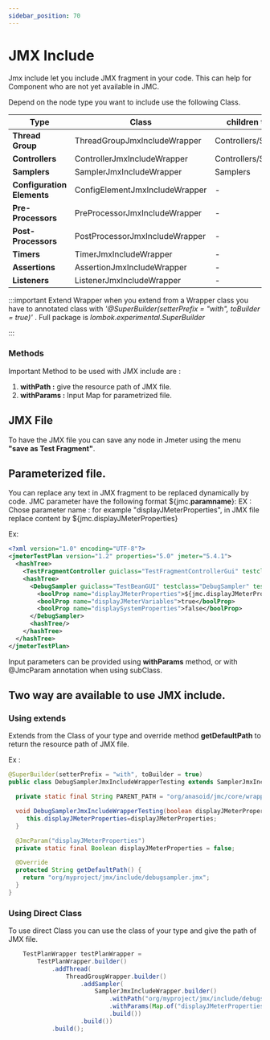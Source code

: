 ```yaml
---
sidebar_position: 70
---
```


# JMX Include

Jmx include let you include JMX fragment in your code. This can help for Component who are not yet available in JMC.

Depend on the node type you want to include use the following Class.

| Type                       | Class                          | children types       |
| -------------------------- | ------------------------------ | -------------------- |
| **Thread Group**           | ThreadGroupJmxIncludeWrapper   | Controllers/Samplers |
| **Controllers**            | ControllerJmxIncludeWrapper    | Controllers/Samplers |
| **Samplers**               | SamplerJmxIncludeWrapper       | Samplers             |
| **Configuration Elements** | ConfigElementJmxIncludeWrapper | -                    |
| **Pre-Processors**         | PreProcessorJmxIncludeWrapper  | -                    |
| **Post-Processors**        | PostProcessorJmxIncludeWrapper | -                    |
| **Timers**                 | TimerJmxIncludeWrapper         | -                    |
| **Assertions**             | AssertionJmxIncludeWrapper     | -                    |
| **Listeners**              | ListenerJmxIncludeWrapper      | -                    |

:::important Extend Wrapper
 when you extend from a Wrapper class you have to annotated class with _'@SuperBuilder(setterPrefix = "with", toBuilder = true)'_ . Full package is _lombok.experimental.SuperBuilder_

:::


### Methods
Important Method to be used with JMX include are :

1. **withPath :** give the resource path of JMX file.
2. **withParams :** Input Map for parametrized file.


## JMX File

To have the JMX file you can save any node in Jmeter using the menu **"save as Test Fragment"**.

## Parameterized file.

You can replace any text in JMX fragment to be replaced dynamically by code.
JMC parameter have the following format ${jmc.**paramname**}: EX :
Chose parameter name : for example "displayJMeterProperties", in JMX file replace content by ${jmc.displayJMeterProperties}

Ex:

```xml
<?xml version="1.0" encoding="UTF-8"?>
<jmeterTestPlan version="1.2" properties="5.0" jmeter="5.4.1">
  <hashTree>
    <TestFragmentController guiclass="TestFragmentControllerGui" testclass="TestFragmentController" testname="Test Fragment" enabled="false"/>
    <hashTree>
      <DebugSampler guiclass="TestBeanGUI" testclass="DebugSampler" testname="Debug Sampler" enabled="true">
        <boolProp name="displayJMeterProperties">${jmc.displayJMeterProperties}</boolProp>
        <boolProp name="displayJMeterVariables">true</boolProp>
        <boolProp name="displaySystemProperties">false</boolProp>
      </DebugSampler>
      <hashTree/>
    </hashTree>
  </hashTree>
</jmeterTestPlan>
```

Input parameters can be provided using **withParams** method, or with @JmcParam annotation when using subClass.

## Two way are available to use JMX include.

### Using extends

Extends from the Class of your type and override method **getDefaultPath** to return the resource path of JMX file.

Ex :

```java
@SuperBuilder(setterPrefix = "with", toBuilder = true)
public class DebugSamplerJmxIncludeWrapperTesting extends SamplerJmxIncludeWrapper {

  private static final String PARENT_PATH = "org/anasoid/jmc/core/wrapper/jmeter/jmc/generic";

  void DebugSamplerJmxIncludeWrapperTesting(boolean displayJMeterProperties){
     this.displayJMeterProperties=displayJMeterProperties;
  }

  @JmcParam("displayJMeterProperties")
  private static final Boolean displayJMeterProperties = false;

  @Override
  protected String getDefaultPath() {
    return "org/myproject/jmx/include/debugsampler.jmx";
  }
}

```

### Using Direct Class

To use direct Class you can use the class of your type and give the path of JMX file.

```java
    TestPlanWrapper testPlanWrapper =
        TestPlanWrapper.builder()
            .addThread(
                ThreadGroupWrapper.builder()
                    .addSampler(
                        SamplerJmxIncludeWrapper.builder()
                            .withPath("org/myproject/jmx/include/debugsampler.jmx")
                            .withParams(Map.of("displayJMeterProperties", "true"))
                            .build())
                    .build())
            .build();

```
